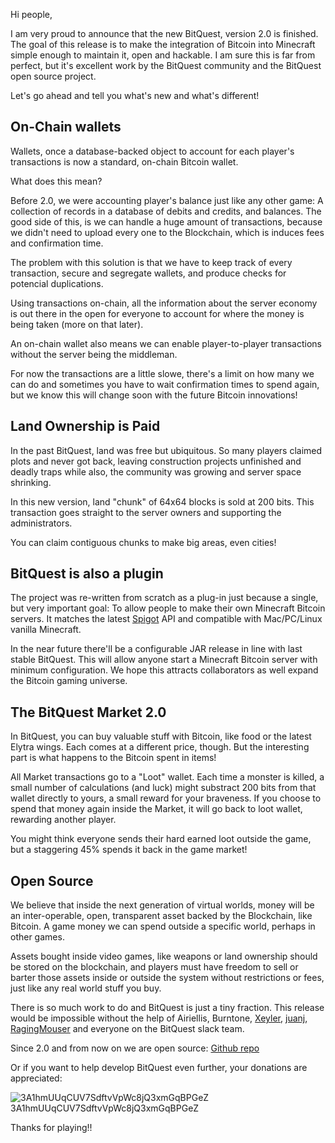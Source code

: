 Hi people,

I am very proud to announce that the new BitQuest, version 2.0 is finished. The goal of this release is to make the integration of Bitcoin into Minecraft simple enough to maintain it, open and hackable. I am sure this is far from perfect, but it's excellent work by the BitQuest community and the BitQuest open source project.

Let's go ahead and tell you what's new and what's different!

On-Chain wallets
--------------------------------------
Wallets, once a database-backed object to account for each player's transactions is now a standard, on-chain Bitcoin wallet.

What does this mean?

Before 2.0, we were accounting player's balance just like any other game: A collection of records in a database of debits and credits, and balances. The good side of this, is we can handle a huge amount of transactions, because we didn't need to upload every one to the Blockchain, which is induces fees and confirmation time.

The problem with this solution is that we have to keep track of every transaction, secure and segregate wallets, and produce checks for potencial duplications. 

Using transactions on-chain, all the information about the server economy is out there in the open for everyone to account for where the money is being taken (more on that later). 

An on-chain wallet also means we can enable player-to-player transactions without the server being the middleman.

For now the transactions are a little slowe, there's a limit on how many we can do and sometimes you have to wait confirmation times to spend again, but we know this will change soon with the future Bitcoin innovations!


Land Ownership is Paid
------------------------------------------------
In the past BitQuest, land was free but ubiquitous. So many players claimed plots and never got back, leaving construction projects unfinished and deadly traps while also, the community was growing and server space shrinking.

In this new version, land "chunk" of 64x64 blocks is sold at 200 bits. This transaction goes straight to the server owners and supporting the administrators.

You can claim contiguous chunks to make big areas, even cities!

BitQuest is also a plugin
----------------------
The project was re-written from scratch as a plug-in just because a single, but very important goal: To allow people to make their own Minecraft Bitcoin servers. It matches the latest [Spigot](http://spigotmc.com) API and compatible with Mac/PC/Linux vanilla Minecraft. 

In the near future there'll be a configurable JAR release in line with last stable BitQuest. This will allow anyone start a Minecraft Bitcoin server with minimum configuration. We hope this attracts collaborators as well expand the Bitcoin gaming universe.

The BitQuest Market 2.0
----------------------
In BitQuest, you can buy valuable stuff with Bitcoin, like food or the latest Elytra wings. Each comes at a different price, though. But the interesting part is what happens to the Bitcoin spent in items!

All Market transactions go to a "Loot" wallet. Each time a monster is killed, a small number of calculations (and luck) might substract 200 bits from that wallet directly to yours, a small reward for your braveness. If you choose to spend that money again inside the Market, it will go back to loot wallet, rewarding another player.

You might think everyone sends their hard earned loot outside the game, but a staggering 45% spends it back in the game market!

Open Source
------------------------------------
We believe that inside the next generation of virtual worlds, money will be an inter-operable, open, transparent asset backed by the Blockchain, like Bitcoin. A game money we can spend outside a specific world, perhaps in other games.

Assets bought inside video games, like weapons or land ownership should be stored on the blockchain, and players must have freedom to sell or barter those assets inside or outside the system without restrictions or fees, just like any real world stuff you buy.

There is so much work to do and BitQuest is just a tiny fraction. This release would be impossible without the help of Airiellis, Burntone, [Xeyler](https://github.com/Xeyler), [juanj](https://github.com/juanj), [RagingMouser](https://github.com/RagingMouser) and everyone on the BitQuest slack team.

Since 2.0 and from now on we are open source: [Github repo](https://github.com/bitquest/bitquest)

Or if you want to help develop BitQuest even further, your donations are appreciated:

![3A1hmUUqCUV7SdftvVpWc8jQ3xmGqBPGeZ](https://chart.googleapis.com/chart?chs=300x300&cht=qr&chl=bitcoin:3A1hmUUqCUV7SdftvVpWc8jQ3xmGqBPGeZ)
3A1hmUUqCUV7SdftvVpWc8jQ3xmGqBPGeZ

Thanks for playing!!
